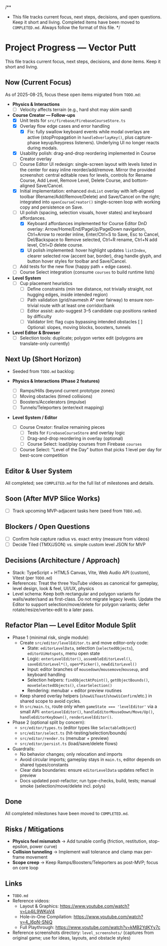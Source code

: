   /**
   * This file tracks current focus, next steps, decisions, and open questions. Keep it short and living. Completed items have been moved to `COMPLETED.md`. Always follow the format of this file.
   */

# Project Progress — Vector Putt


This file tracks current focus, next steps, decisions, and done items. Keep it short and living.

## Now (Current Focus)
As of 2025-08-25, focus these open items migrated from `TODO.md`:

- **Physics & Interactions**
  - [ ] Velocity affects terrain (e.g., hard shot may skim sand)
 
 - **Course Creator — Follow-ups**
   - [x] Unit tests for `src/firebase/FirebaseCourseStore.ts`
   - [x] Overlay flow edge cases and error handling
     - [x] Fix: fully swallow keyboard events while modal overlays are active (stopPropagation in `handleOverlayKey()`, plus capture-phase keyup/keypress listeners). Underlying UI no longer reacts during modals.
   - [x] Usability polish: drag-and-drop reordering implemented in Course Creator overlay
   - [ ] Course Editor UI redesign: single-screen layout with levels listed in the center for easy inline reorder/add/remove. Mirror the provided screenshot: central editable rows for levels, controls for Rename Course, Add Level, Remove Level, Delete Course, and bottom-aligned Save/Cancel.
    - [x] Initial implementation: enhanced `dndList` overlay with left-aligned toolbar (Rename/Add/Remove/Delete) and Save/Cancel on the right; integrated into `openCourseCreator()` single-screen loop with working copy and persistence on Save.
    - [ ] UI polish (spacing, selection visuals, hover states) and keyboard affordances.
      - [x] Keyboard affordances implemented for Course Editor DnD overlay: Arrow/Home/End/PageUp/PageDown navigation, Ctrl+Arrow to reorder inline, Enter/Ctrl+S to Save, Esc to Cancel, Del/Backspace to Remove selected, Ctrl+R rename, Ctrl+N add level, Ctrl+D delete course.
      - [x] UI polish implemented: hover highlight updates `listIndex`, clearer selected row (accent bar, border), drag handle glyph, and button hover styles for toolbar and Save/Cancel.
    - [ ] Add tests for the new flow (happy path + edge cases).
   - [ ] Course Select integration (consume `courses` to build runtime lists)
  
- **Level System**
  - [ ] Cup placement heuristics
    - [ ] Define constraints (min tee distance, not trivially straight, not hugging edges, inside intended region)
    - [ ] Path validation (grid/navmesh A* over fairway) to ensure non-trivial route with at least one corridor/bank
    - [ ] Editor assist: auto-suggest 3–5 candidate cup positions ranked by difficulty
    - [ ] Validator lint: flag cups bypassing intended obstacles
    [ ] Optional: slopes, moving blocks, boosters, tunnels

- **Level Editor & Browser**
  - [ ] Selection tools: duplicate; polygon vertex edit (polygons are translate-only currently)

## Next Up (Short Horizon)
- Seeded from `TODO.md` backlog:

- **Physics & Interactions (Phase 2 features)**
  - [ ] Ramps/Hills (beyond current prototype zones)
  - [ ] Moving obstacles (timed collisions)
  - [ ] Boosters/Accelerators (impulse)
  - [ ] Tunnels/Teleporters (enter/exit mapping)

- **Level System / Editor**
  - [ ] Course Creator: finalize remaining pieces
    - [ ] Tests for `FirebaseCourseStore` and overlay logic
    - [ ] Drag-and-drop reordering in overlay (optional)
    - [ ] Course Select: load/play courses from Firebase `courses`
  - [ ] Course Select: "Level of the Day" button that picks 1 level per day for best-score competition

## Editor & User System
All completed; see `COMPLETED.md` for the full list of milestones and details.

## Soon (After MVP Slice Works)
- [ ] Track upcoming MVP-adjacent tasks here (seed from `TODO.md`).

## Blockers / Open Questions
- [ ] Confirm hole capture radius vs. exact entry (measure from videos)
- [ ] Decide Tiled (TMX/JSON) vs. simple custom level JSON for MVP

## Decisions (Architecture / Approach)
- Stack: TypeScript + HTML5 Canvas, Vite, Web Audio API (custom), Vitest (per `TODO.md`)
- References: Treat the three YouTube videos as canonical for gameplay, level design, look & feel, UI/UX, physics
 - Level schema: Keep both rectangular and polygon variants for walls/water/sand as first-class. Do not migrate legacy levels. Update the Editor to support selection/move/delete for polygon variants; defer rotate/resize/vertex-edit to a later pass.

## Refactor Plan — Level Editor Module Split

 - Phase 1 (minimal risk, single module):
   - Create `src/editor/levelEditor.ts` and move editor-only code:
     - State: `editorLevelData`, selection (`selectedObjects`), `editorUiHotspots`, menu open state
     - Logic: `enterLevelEditor()`, `assembleEditorLevel()`, `saveEditorLevel*()`, `open*Picker()`, `newEditorLevel()`
     - Input: editor branches of `mousedown`/`mousemove`/`mouseup`, and keyboard handling
     - Selection helpers: `findObjectAtPoint()`, `getObjectBounds()`, `moveSelectedObjects()`, `clearSelection()`
     - Rendering: menubar + editor preview routines
   - Keep shared overlay helpers (`showUiToast`/`showUiConfirm`/etc.) in shared scope to avoid cycles.
   - In `src/main.ts`, route only when `gameState === 'levelEditor'` via a small API: `enterLevelEditor()`, `handleEditorMouseDown/Move/Up()`, `handleEditorKeyDown()`, `renderLevelEditor()`.
 - Phase 2 (optional split by concern):
   - `src/editor/types.ts` (editor types like `SelectableObject`)
   - `src/editor/select.ts` (hit-testing/selection/bounds)
   - `src/editor/render.ts` (menubar + preview)
   - `src/editor/persist.ts` (load/save/delete flows)
 - Guardrails:
   - No behavior changes; only relocation and imports
   - Avoid circular imports; gameplay stays in `main.ts`, editor depends on shared types/constants
   - Clear data boundaries: ensure `editorLevelData` updates reflect in preview
   - Docs updated post-refactor; run type-checks, build, tests; manual smoke (selection/move/delete incl. polys)

## Done
All completed milestones have been moved to `COMPLETED.md`.

## Risks / Mitigations
- **Physics feel mismatch** → Add tunable config (friction, restitution, stop-epsilon, power curve)
- **Collision tunneling** → Implement wall tolerance and clamp max per-frame movement
- **Scope creep** → Keep Ramps/Boosters/Teleporters as post-MVP; focus on core loop

## Links
- `TODO.md`
- Reference videos:
  - Layout & Graphics: https://www.youtube.com/watch?v=Lp4iL9WKpV4
  - Hole-in-One Compilation: https://www.youtube.com/watch?v=4_I6pN-SNiQ
  - Full Playthrough: https://www.youtube.com/watch?v=kMB2YdKYy7c
 - Reference screenshots directory: `level_screenshots/` (captures from original game; use for ideas, layouts, and obstacle styles)

